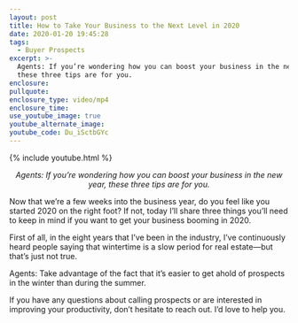 ```yaml
---
layout: post
title: How to Take Your Business to the Next Level in 2020
date: 2020-01-20 19:45:28
tags:
  - Buyer Prospects
excerpt: >-
  Agents: If you’re wondering how you can boost your business in the new year,
  these three tips are for you.
enclosure:
pullquote:
enclosure_type: video/mp4
enclosure_time:
use_youtube_image: true
youtube_alternate_image:
youtube_code: Du_iSctbGYc
---
```


{% include youtube.html %}

<p style="text-align: center;"><em>Agents: If you’re wondering how you can boost your business in the new year, these three tips are for you.</em></p>

Now that we’re a few weeks into the business year, do you feel like you started 2020 on the right foot? If not, today I’ll share three things you’ll need to keep in mind if you want to get your business booming in 2020.

First of all, in the eight years that I’ve been in the industry, I’ve continuously heard people saying that wintertime is a slow period for real estate—but that’s just not true.

Agents: Take advantage of the fact that it’s easier to get ahold of prospects in the winter than during the summer.

If you have any questions about calling prospects or are interested in improving your productivity, don’t hesitate to reach out. I’d love to help you.
